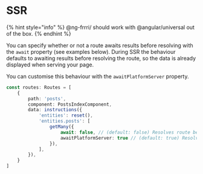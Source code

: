 # SSR

{% hint style="info" %}
@ng-frrri/ should work with @angular/universal out of the box.
{% endhint %}

You can specify whether or not a route awaits results before resolving with the `await` property \(see examples below\). During SSR the behaviour defaults to awaiting results before resolving the route, so the data is already displayed when serving your page.

You can customise this behaviour with the `awaitPlatformServer` property.

```typescript
const routes: Routes = [
    {
        path: 'posts',
        component: PostsIndexComponent,
        data: instructions({
            'entities': reset(),
            'entities.posts': [
                getMany({
                    await: false, // (default: false) Resolves route before loading data
                    awaitPlatformServer: true // (default: true) Resolves route after data has loaded on server
                }),
            ],
        }),
    }
]
```

